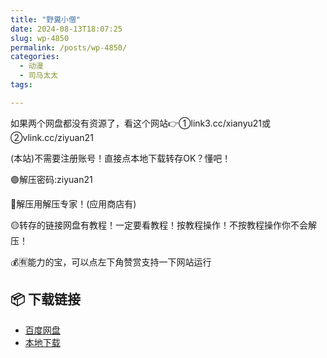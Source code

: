 ```yaml
---
title: "野糞小僧"
date: 2024-08-13T18:07:25
slug: wp-4850
permalink: /posts/wp-4850/
categories:
  - 动漫
  - 司马太太
tags:

---
```


如果两个网盘都没有资源了，看这个网站👉①link3.cc/xianyu21或②vlink.cc/ziyuan21

(本站)不需要注册账号！直接点本地下载转存OK？懂吧！

🟢解压密码:ziyuan21

🔵解压用解压专家！(应用商店有)

🟡转存的链接网盘有教程！一定要看教程！按教程操作！不按教程操作你不会解压！

💰🈶能力的宝，可以点左下角赞赏支持一下网站运行

## 📦 下载链接
- [百度网盘](https://blziyuan21.com/pay-download/4850?key=d3ab50325c&down_id=0)
- [本地下载](https://blziyuan21.com/pay-download/4850?key=d3ab50325c&down_id=1)


